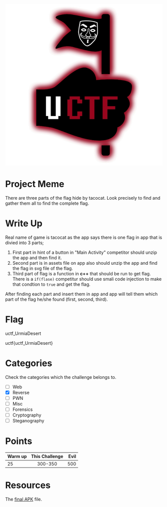 <img src="Resources/UCTF.jpg" title="UCTF" alt="UCTF" data-align="center">

# Project Meme

There are three parts of the flag hide by tacocat. Look precisely to find and gather them all to find the complete flag.

# Write Up

Real name of game is tacocat as the app says there is one flag in app that is divied into 3 parts;

1. First part in hint of a button in "Main Activity" competitor should unzip the app and then find it.
2. Second part is in assets file on app also should unzip the app and find the flag in svg file of the flag.
3. Third part of flag is a function in **c++** that should be run to get flag. There is a ```if(flase)``` competitur should use smali code injection to make that condtion to ```true``` and get the flag.

After finding each part and insert them in app and app will tell them which part of the flag he/she found (first, second, third).

# Flag

uctf_UrmiaDesert

uctf{uctf_UrmiaDesert}

# Categories

Check the categories which the challenge belongs to.

- [ ] Web
- [x] Reverse
- [ ] PWN
- [ ] Misc
- [ ] Forensics
- [ ] Cryptography
- [ ] Steganography

# Points

| Warm up | This Challenge | Evil |
| ------- |:--------------:| ----:|
| 25      | 300-350        | 500  |

# Resources

The [final APK](Resources/TacocaT.apk) file.